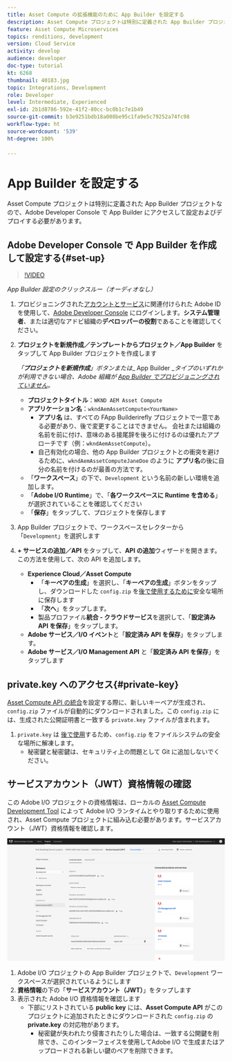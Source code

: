 ```yaml
---
title: Asset Compute の拡張機能のために App Builder を設定する
description: Asset Compute プロジェクトは特別に定義された App Builder プロジェクトなので、Adobe Developer Console で App Builder にアクセスして設定およびデプロイする必要があります。
feature: Asset Compute Microservices
topics: renditions, development
version: Cloud Service
activity: develop
audience: developer
doc-type: tutorial
kt: 6268
thumbnail: 40183.jpg
topic: Integrations, Development
role: Developer
level: Intermediate, Experienced
exl-id: 2b1d8786-592e-41f2-80cc-bc0b1c7e1b49
source-git-commit: b3e9251bdb18a008be95c1fa9e5c79252a74fc98
workflow-type: ht
source-wordcount: '539'
ht-degree: 100%

---
```


# App Builder を設定する

Asset Compute プロジェクトは特別に定義された App Builder プロジェクトなので、Adobe Developer Console で App Builder にアクセスして設定およびデプロイする必要があります。

## Adobe Developer Console で App Builder を作成して設定する{#set-up}

>[!VIDEO](https://video.tv.adobe.com/v/40183?quality=12&learn=on)

_App Builder 設定のクリックスルー（オーディオなし）_

1. プロビジョニングされた[アカウントとサービス](./accounts-and-services.md)に関連付けられた Adobe ID を使用して、[Adobe Developer Console](https://console.adobe.io) にログインします。__システム管理者__、または適切なアドビ組織の&#x200B;__デベロッパーの役割__&#x200B;であることを確認してください。
1. __プロジェクトを新規作成／テンプレートからプロジェクト／App Builder__ をタップして App Builder プロジェクトを作成します

   _「__&#x200B;プロジェクトを新規作成&#x200B;__」ボタンまたは__ App Builder __タイプのいずれかが利用できない場合、Adobe 組織が [App Builder でプロビジョニングされていません](#request-adobe-project-app-builder)。_

   + __プロジェクトタイトル__：`WKND AEM Asset Compute`
   + __アプリケーション名__：`wkndAemAssetCompute<YourName>`
      + __アプリ名__ は、すべての FApp Builderirefly プロジェクトで一意である必要があり、後で変更することはできません。 会社または組織の名前を前に付け、意味のある接尾辞を後ろに付けるのは優れたアプローチです（例：`wkndAemAssetCompute`）。
      + 自己有効化の場合、他の App Builder プロジェクトとの衝突を避けるために、`wkndAemAssetComputeJaneDoe` のように __アプリ名__&#x200B;の後に自分の名前を付けるのが最善の方法です。
   + 「__ワークスペース__」の下で、`Development` という名前の新しい環境を追加します。
   + 「__Adobe I/O Runtime__」で、「__各ワークスペースに Runtime を含める__」が選択されていることを確認してください
   + 「__保存__」をタップして、プロジェクトを保存します
1. App Builder プロジェクトで、ワークスペースセレクターから「`Development`」を選択します
1. __+ サービスの追加／API__ をタップして、__API の追加__&#x200B;ウィザードを開きます。この方法を使用して、次の API を追加します。

   + __Experience Cloud／Asset Compute__
      + 「__キーペアの生成__」を選択し、「__キーペアの生成__」ボタンをタップし、ダウンロードした `config.zip` を[後で使用するために](#private-key)安全な場所に保存します
      + 「__次へ__」をタップします。
      + 製品プロファイル&#x200B;__統合 - クラウドサービス__&#x200B;を選択して、「__設定済み API を保存__」をタップします。
   + __Adobe サービス／I/O イベント__&#x200B;と「__設定済み API を保存__」をタップします。
   + __Adobe サービス／I/O Management API__ と「__設定済み API を保存__」をタップします

## private.key へのアクセス{#private-key}

[Asset Compute API の統合](#set-up)を設定する際に、新しいキーペアが生成され、`config.zip` ファイルが自動的にダウンロードされました。この `config.zip` には、生成された公開証明書と一致する `private.key` ファイルが含まれます。

1. `private.key` は [後で使用](../develop/environment-variables.md)するため、`config.zip` をファイルシステムの安全な場所に解凍します。
   + 秘密鍵と秘密鍵は、セキュリティ上の問題として Git に追加しないでください。

## サービスアカウント（JWT）資格情報の確認

この Adobe I/O プロジェクトの資格情報は、ローカルの [Asset Compute Development Tool](../develop/development-tool.md) によって Adobe I/O ランタイムとやり取りするために使用され、Asset Compute プロジェクトに組み込む必要があります。サービスアカウント（JWT）資格情報を確認します。

![Adobe Developer サービスアカウント資格情報](./assets/app-builder/service-account.png)

1. Adobe I/O プロジェクトの App Builder プロジェクトで、`Development` ワークスペースが選択されているようにします
1. __資格情報__&#x200B;の下の「__サービスアカウント（JWT）__」をタップします
1. 表示された Adobe I/O 資格情報を確認します
   + 下部にリストされている __public key__ には、__Asset Compute API__ がこのプロジェクトに追加されたときにダウンロードされた `config.zip` の __private.key__ の対応物があります。 
      + 秘密鍵が失われたり侵害されたりした場合は、一致する公開鍵を削除でき、このインターフェイスを使用してAdobe I/O で生成またはアップロードされる新しい鍵のペアを削除できます。

